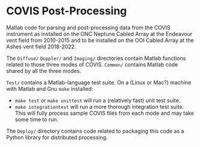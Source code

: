 # COVIS Post-Processing

Matlab code for parsing and post-processing data from the COVIS instrument as
installed on the ONC Neptune Cabled Array at the Endeavour vent field from
2010-2015 and to be installed on the OOI Cabled Array at the Ashes vent field 2018-2022.

The `Diffuse/` `Doppler/` and `Imaging/` directories contain Matlab functions
related to those three modes of COVIS.  `Common/` contains Matlab code shared
by all the three modes.

`Test/` contains a Matlab-language test suite.    On a (Linux or Mac?) machine
with Matlab and Gnu `make` installed:

  * `make test` or `make unittest` will run a (relatively fast) unit test suite.
  * `make integrationtest` will run a more thorough integration test suite.  This will
        fully process sample COVIS files from each mode and
        may take some time to run.


The `Deploy/` directory contains code related to packaging this code as a
Python library for distributed processing.
